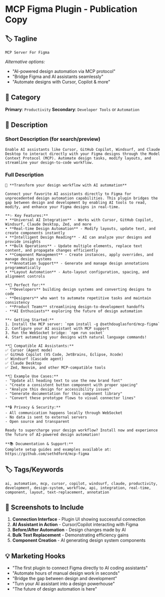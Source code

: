 # MCP Figma Plugin - Publication Copy

## 🏷️ **Tagline**
```
MCP Server For Figma
```
*Alternative options:*
- "AI-powered design automation via MCP protocol"
- "Bridge Figma and AI assistants seamlessly" 
- "Automate designs with Cursor, Copilot & more"

## 📂 **Category**
**Primary**: `Productivity`
**Secondary**: `Developer Tools` or `Automation`

## 📝 **Description**

### **Short Description (for search/preview)**
```
Enable AI assistants like Cursor, GitHub Copilot, Windsurf, and Claude Desktop to interact directly with your Figma designs through the Model Context Protocol (MCP). Automate design tasks, modify layouts, and streamline your design-to-code workflow.
```

### **Full Description**
```
🤖 **Transform your design workflow with AI automation**

Connect your favorite AI assistants directly to Figma for unprecedented design automation capabilities. This plugin bridges the gap between design and development by enabling AI tools to read, modify, and enhance your Figma designs in real-time.

**✨ Key Features:**
• **Universal AI Integration** - Works with Cursor, GitHub Copilot, Windsurf, Claude Desktop, Zed, and more
• **Real-time Design Automation** - Modify layouts, update text, and create components instantly
• **Intelligent Design Reading** - AI can analyze your designs and provide insights
• **Bulk Operations** - Update multiple elements, replace text content, and propagate changes efficiently
• **Component Management** - Create instances, apply overrides, and manage design systems
• **Annotation Support** - Generate and manage design annotations programmatically
• **Layout Automation** - Auto-layout configuration, spacing, and alignment controls

**🎯 Perfect for:**
- **Developers** building design systems and converting designs to code
- **Designers** who want to automate repetitive tasks and maintain consistency
- **Product Teams** streamlining design-to-development handoffs
- **AI Enthusiasts** exploring the future of design automation

**⚡ Getting Started:**
1. Install the MCP server: `npm install -g @sethdouglasford/mcp-figma`
2. Configure your AI assistant with MCP support
3. Run the WebSocket bridge: `npm run socket`
4. Start automating your designs with natural language commands!

**🔧 Compatible AI Assistants:**
✅ Cursor (Agent mode)
✅ GitHub Copilot (VS Code, JetBrains, Eclipse, Xcode)
✅ Windsurf (Cascade agent)
✅ Claude Desktop
✅ Zed, Neovim, and other MCP-compatible tools

**🌟 Example Use Cases:**
- "Update all heading text to use the new brand font"
- "Create a consistent button component with proper spacing"
- "Analyze this design for accessibility issues"
- "Generate documentation for this component library"
- "Convert these prototype flows to visual connector lines"

**🔒 Privacy & Security:**
- All communication happens locally through WebSocket
- No data is sent to external servers
- Open source and transparent

Ready to supercharge your design workflow? Install now and experience the future of AI-powered design automation!

**📚 Documentation & Support:**
Complete setup guides and examples available at: https://github.com/sethdford/mcp-figma
```

## 🏷️ **Tags/Keywords**
```
ai, automation, mcp, cursor, copilot, windsurf, claude, productivity, development, design-system, workflow, api, integration, real-time, component, layout, text-replacement, annotation
```

## 🎨 **Screenshots to Include**
1. **Connection Interface** - Plugin UI showing successful connection
2. **AI Assistant in Action** - Cursor/Copilot interacting with Figma
3. **Before/After Automation** - Design changes made by AI
4. **Bulk Text Replacement** - Demonstrating efficiency gains
5. **Component Creation** - AI generating design system components

## 💡 **Marketing Hooks**
- "The first plugin to connect Figma directly to AI coding assistants"
- "Automate hours of manual design work in seconds"
- "Bridge the gap between design and development"
- "Turn your AI assistant into a design powerhouse"
- "The future of design automation is here" 
